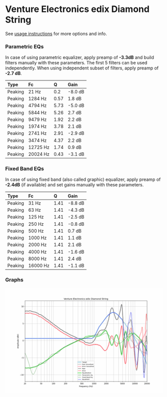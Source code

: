 # Venture Electronics edix Diamond String
See [usage instructions](https://github.com/jaakkopasanen/AutoEq#usage) for more options and info.

### Parametric EQs
In case of using parametric equalizer, apply preamp of **-3.3dB** and build filters manually
with these parameters. The first 5 filters can be used independently.
When using independent subset of filters, apply preamp of **-2.7 dB**.

| Type    | Fc       |    Q | Gain    |
|:--------|:---------|:-----|:--------|
| Peaking | 21 Hz    | 0.2  | -8.0 dB |
| Peaking | 1284 Hz  | 0.57 | 1.8 dB  |
| Peaking | 4794 Hz  | 5.73 | -5.0 dB |
| Peaking | 5844 Hz  | 5.26 | 2.7 dB  |
| Peaking | 9479 Hz  | 1.92 | 2.2 dB  |
| Peaking | 1974 Hz  | 3.78 | 2.1 dB  |
| Peaking | 2741 Hz  | 2.91 | -2.9 dB |
| Peaking | 3474 Hz  | 4.37 | 2.2 dB  |
| Peaking | 12725 Hz | 1.74 | 0.9 dB  |
| Peaking | 20024 Hz | 0.43 | -3.1 dB |

### Fixed Band EQs
In case of using fixed band (also called graphic) equalizer, apply preamp of **-2.4dB**
(if available) and set gains manually with these parameters.

| Type    | Fc       |    Q | Gain    |
|:--------|:---------|:-----|:--------|
| Peaking | 31 Hz    | 1.41 | -8.8 dB |
| Peaking | 63 Hz    | 1.41 | -4.3 dB |
| Peaking | 125 Hz   | 1.41 | -2.5 dB |
| Peaking | 250 Hz   | 1.41 | -0.8 dB |
| Peaking | 500 Hz   | 1.41 | 0.7 dB  |
| Peaking | 1000 Hz  | 1.41 | 1.1 dB  |
| Peaking | 2000 Hz  | 1.41 | 2.1 dB  |
| Peaking | 4000 Hz  | 1.41 | -1.6 dB |
| Peaking | 8000 Hz  | 1.41 | 2.4 dB  |
| Peaking | 16000 Hz | 1.41 | -1.1 dB |

### Graphs
![](./Venture%20Electronics%20edix%20Diamond%20String.png)